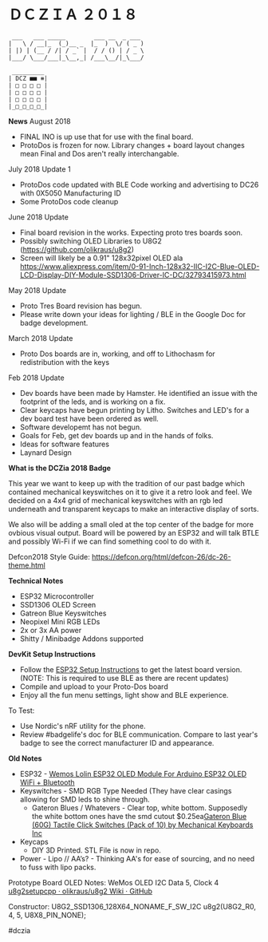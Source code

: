 # ＤＣＺＩＡ ２０１８

```
 ___   ___ _____        ___ __  _ ___
|   \ / __|_  (_)__ _  |_  )  \/ ( _ )
| |) | (__ / /| / _` |  / / () | / _ \
|___/ \___/___|_\__,_| /___\__/|_\___/

 _________
| DCZ ■■ ⧻|
| □ □ □ □ |
| □ □ □ □ |
| □ □ □ □ |
|_□_□_□_□_|

```
**News**
August 2018
* FINAL INO is up use that for use with the final board.  
* ProtoDos is frozen for now. Library changes + board layout changes mean Final and Dos aren't really interchangable.

July 2018 Update 1
* ProtoDos code updated with BLE Code working and advertising to DC26 with 0X5050 Manufacturing ID
* Some ProtoDos code cleanup 


June 2018 Update
* Final board revision in the works. Expecting proto tres boards soon.
* Possibly switching OLED Libraries to U8G2 (https://github.com/olikraus/u8g2)
* Screen will likely be a 0.91" 128x32pixel OLED ala https://www.aliexpress.com/item/0-91-Inch-128x32-IIC-I2C-Blue-OLED-LCD-Display-DIY-Module-SSD1306-Driver-IC-DC/32793415973.html
	
May 2018  Update
* Proto Tres Board revision has begun.
* Please write down your ideas for lighting / BLE in the Google Doc for badge development.

March 2018 Update
* Proto Dos boards are in, working, and off to Lithochasm for redistribution with the keys

Feb 2018 Update
* Dev boards have been made by Hamster. He identified an issue with the footprint of the leds, and is working on a fix.
* Clear keycaps have begun printing by Litho. Switches and LED's for a dev board test have been ordered as well.
* Software developemt has not begun. 
* Goals for Feb, get dev boards up and in the hands of folks. 
* Ideas for software features
* Laynard Design


**What is the DCZia 2018 Badge**

This year we want to keep up with the tradition of our past badge which contained mechanical keyswitches on it to give it a retro look and feel. We decided on a 4x4 grid of mechanical keyswitches with an rgb led underneath and transparent keycaps to make an interactive display of sorts.

We also will be adding a small oled at the top center of the badge for more ovbious visual output. Board will be powered by an ESP32 and will talk BTLE and possibly Wi-Fi if we can find something cool to do with it.


Defcon2018 Style Guide: https://defcon.org/html/defcon-26/dc-26-theme.html


**Technical Notes**
* ESP32 Microcontroller
* SSD1306 OLED Screen
* Gatreon Blue Keyswitches
* Neopixel Mini RGB LEDs
* 2x or 3x AA power
* Shitty / Minibadge Addons supported

**DevKit Setup Instructions**

- Follow the [ESP32 Setup Instructions](https://github.com/espressif/arduino-esp32#installation-instructions) to get the latest board version. (NOTE: This is required to use BLE as there are recent updates)
- Compile and upload to your Proto-Dos board
- Enjoy all the fun menu settings, light show and BLE experience. 

To Test: 
- Use Nordic's nRF utility for the phone. 
- Review #badgelife's doc for BLE communication.  Compare to last year's badge to see the correct manufacturer ID and appearance.


**Old Notes**
* ESP32 - [Wemos Lolin ESP32 OLED Module For Arduino ESP32 OLED WiFi + Bluetooth](https://forum.arduino.cc/index.php?topic=495555.0)
* Keyswitches - SMD RGB Type Needed (They have clear casings allowing for SMD leds to shine through.
	* Gateron Blues / Whatevers - Clear top, white bottom. Supposedly the white bottom ones have the smd cutout $0.25ea[Gateron Blue (60G) Tactile Click Switches (Pack of 10) by Mechanical Keyboards Inc](https://mechanicalkeyboards.com/shop/index.php?l=product_detail&p=1272)
* Keycaps
	* DIY 3D Printed. STL File is now in repo.	
* Power - Lipo // AA’s? - Thinking AA's for ease of sourcing, and no need to fuss with lipo packs.

Prototype Board OLED Notes:
WeMos OLED 
I2C Data 5, Clock 4
[u8g2setupcpp · olikraus/u8g2 Wiki · GitHub](https://github.com/olikraus/u8g2/wiki/u8g2setupcpp#ssd1306-128x64_noname)

Constructor:  U8G2_SSD1306_128X64_NONAME_F_SW_I2C u8g2(U8G2_R0, 4, 5, U8X8_PIN_NONE);

#dczia
